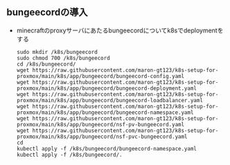 ## bungeecordの導入<br>
* minecraftのproxyサーバにあたるbungeecordについてk8sでdeploymentをする


      sudo mkdir /k8s/bungeecord
      sudo chmod 700 /k8s/bungeecord
      cd /k8s/bungeecord/
      wget https://raw.githubusercontent.com/maron-gt123/k8s-setup-for-proxmox/main/k8s/app/bungeecord/bungeecord-config.yaml
      wget https://raw.githubusercontent.com/maron-gt123/k8s-setup-for-proxmox/main/k8s/app/bungeecord/bungeecord-deployment.yaml
      wget https://raw.githubusercontent.com/maron-gt123/k8s-setup-for-proxmox/main/k8s/app/bungeecord/bungeecord-loadbalancer.yaml
      wget https://raw.githubusercontent.com/maron-gt123/k8s-setup-for-proxmox/main/k8s/app/bungeecord/bungeecord-namespace.yaml
      wget https://raw.githubusercontent.com/maron-gt123/k8s-setup-for-proxmox/main/k8s/app/bungeecord/nsf-pv-bungeecord.yaml
      wget https://raw.githubusercontent.com/maron-gt123/k8s-setup-for-proxmox/main/k8s/app/bungeecord/nsf-pvc-bungeecord.yaml
      cd
      kubectl apply -f /k8s/bungeecord/bungeecord-namespace.yaml
      kubectl apply -f /k8s/bungeecord/.

